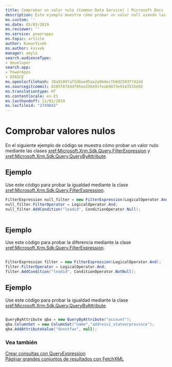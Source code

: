 ```yaml
---
title: Comprobar un valor nulo (Common Data Service) | Microsoft Docs
description: Este ejemplo muestra cómo probar un valor null usando las clases FilterExpression y QueryByAttribute
ms.custom: ''
ms.date: 05/03/2019
ms.reviewer: ''
ms.service: powerapps
ms.topic: article
author: KumarVivek
ms.author: kvivek
manager: amyla
search.audienceType:
- developer
search.app:
- PowerApps
- D365CE
ms.openlocfilehash: 38a9109faf5d8ae45aa2a0bdecfb0d25037742dd
ms.sourcegitcommit: 8185f87dddf05ee256491feab9873e9143535e02
ms.translationtype: HT
ms.contentlocale: es-ES
ms.lasthandoff: 11/01/2019
ms.locfileid: "2749842"
---
```

# <a name="test-for-a-null-value"></a>Comprobar valores nulos

En el siguiente ejemplo de código se muestra cómo probar un valor nulo mediante las clases <xref:Microsoft.Xrm.Sdk.Query.FilterExpression> y <xref:Microsoft.Xrm.Sdk.Query.QueryByAttribute>.  
  
## <a name="example"></a>Ejemplo  
 Use este código para probar la igualdad mediante la clase <xref:Microsoft.Xrm.Sdk.Query.FilterExpression>.  
  
```csharp  
FilterExpression null_filter = new FilterExpression(LogicalOperator.And);   
null_filter.FilterOperator = LogicalOperator.And;   
null_filter.AddCondition("leadid", ConditionOperator.Null);  
  
```  
  
## <a name="example"></a>Ejemplo  
 Use este código para probar la diferencia mediante la clase <xref:Microsoft.Xrm.Sdk.Query.FilterExpression>.  
  
```csharp  
  
FilterExpression filter = new FilterExpression(LogicalOperator.And);   
filter.FilterOperator = LogicalOperator.And;   
filter.AddCondition("leadid", ConditionOperator.NotNull);  
```  
  
## <a name="example"></a>Ejemplo  
 Use este código para probar la igualdad mediante la clase <xref:Microsoft.Xrm.Sdk.Query.QueryByAttribute>.  
  
```csharp  
  
QueryByAttribute qba = new QueryByAttribute("account");   
qba.ColumnSet = new ColumnSet("name","address1_stateorprovince");   
qba.AddAttributeValue("donotfax", null);  
```  
  
### <a name="see-also"></a>Vea también  
 [Crear consultas con QueryExpression](build-queries-with-queryexpression.md)   
 [Páginar grandes conjuntos de resultados con FetchXML](page-large-result-sets-with-fetchxml.md)
